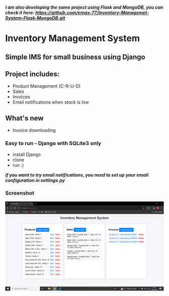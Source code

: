 ***I am also developing the same project using Flask and MongoDB, you can check it here: https://github.com/emax-77/Inventory-Managemet-System-Flask-MongoDB.git***

# Inventory Management System
## Simple IMS for small business using Django

## Project includes:
- Product Management (C-R-U-D)
- Sales 
- Invoices 
- Email notifications when stock is low

## What's new
- Invoice downloading

### Easy to run - Django with SQLite3 only
- install Django
- clone
- run :)

***if you want to try email notifications, you need to set up your email configuration in settings.py***

### Screenshot

![alt text](image.png)